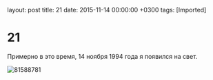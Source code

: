 layout: post
title: 21
date: 2015-11-14 00:00:00 +0300
tags: [Imported]
# 21

Примерно в это время, 14 ноября 1994 года я появился на свет. 

![81588781](https://vlaim.s3.amazonaws.com/uploads/2015/11/81588781.jpg)